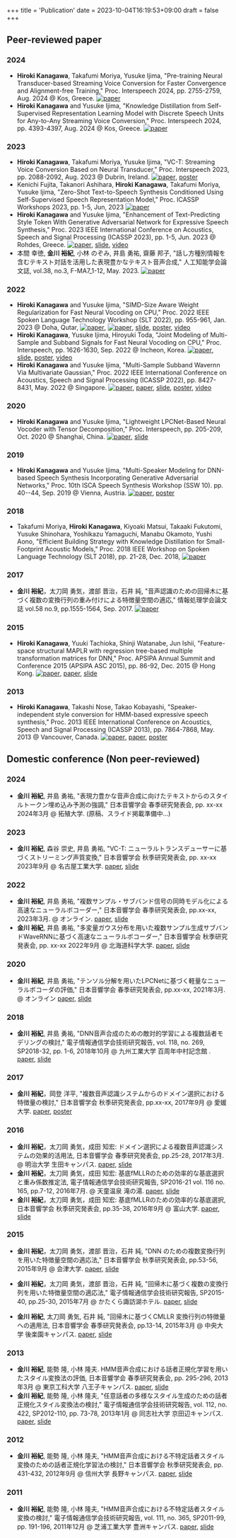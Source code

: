 +++
title = 'Publication'
date = 2023-10-04T16:19:53+09:00
draft = false
+++


## Peer-reviewed paper
### 2024
- **Hiroki Kanagawa**, Takafumi Moriya, Yusuke Ijima, "Pre-training Neural Transducer-based Streaming Voice Conversion for Faster Convergence and Alignment-free Training," Proc. Interspeech 2024, pp. 2755-2759, Aug. 2024 @ Kos, Greece. [![paper](https://img.shields.io/badge/Conference_paper-ISCA_archive-blue)](https://www.isca-archive.org/interspeech_2024/kanagawa24_interspeech.html)
- **Hiroki Kanagawa** and Yusuke Ijima, "Knowledge Distillation from Self-Supervised Representation Learning Model with Discrete Speech Units for Any-to-Any Streaming Voice Conversion," Proc. Interspeech 2024, pp. 4393-4397, Aug. 2024 @ Kos, Greece. [![paper](https://img.shields.io/badge/Conference_paper-ISCA_archive-blue)](https://www.isca-archive.org/interspeech_2024/kanagawa24b_interspeech.html)

### 2023
- **Hiroki Kanagawa**, Takafumi Moriya, Yusuke Ijima, "VC-T: Streaming Voice Conversion Based on Neural Transducer," Proc. Interspeech 2023, pp. 2088-2092, Aug. 2023 @ Dubrin, Ireland. [![paper](https://img.shields.io/badge/Conference_paper-ISCA_archive-blue)](https://www.isca-speech.org/archive/interspeech_2023/kanagawa23_interspeech.html), [poster](https://drive.google.com/file/d/1AfLbd2ypJjiejkphnno-F9M2pLYtIs3T/view?usp=drive_link)
- Kenichi Fujita, Takanori Ashihara, **Hiroki Kanagawa**, Takafumi Moriya, Yusuke Ijima, 
"Zero-Shot Text-to-Speech Synthesis Conditioned Using Self-Supervised Speech Representation Model," Proc. ICASSP Workshops 2023, pp. 1-5, Jun, 2023 [![paper](https://img.shields.io/badge/Conference_paper-IEEE_Xplorer-blue)](https://ieeexplore.ieee.org/document/10193459)
- **Hiroki Kanagawa** and Yusuke Ijima, "Enhancement of Text-Predicting Style Token With Generative Adversarial Network for Expressive Speech Synthesis," Proc. 2023 IEEE International Conference on Acoustics, Speech and Signal Processing (ICASSP 2023), pp. 1-5, Jun. 2023 @ Rohdes, Greece. [![paper](https://img.shields.io/badge/Conference_paper-IEEE_Xplorer-blue)](https://ieeexplore.ieee.org/document/10095513), [slide](https://drive.google.com/file/d/1qgD4d0tOWG4vKWSbfxKumqulgRT5lm3-/view?usp=drive_link), [video](https://drive.google.com/file/d/13A8V7yh51u0wrmwxDpJVCvL8R-KndWcy/view?usp=drive_link)
- 本間 幸徳, **金川 裕紀**, 小林 のぞみ, 井島 勇祐, 齋藤 邦子, "話し方種別情報を含むテキスト対話を活用した表現豊かなテキスト音声合成," 人工知能学会論文誌, vol.38, no.3, F-MA7_1-12, May. 2023. [![paper](https://img.shields.io/badge/Journal-J_stage-green)](https://www.jstage.jst.go.jp/article/tjsai/38/3/38_38-3_F-MA7/_article/-char/ja/)

### 2022
- **Hiroki Kanagawa** and Yusuke Ijima, "SIMD-Size Aware Weight Regularization for Fast Neural Vocoding on CPU," Proc. 2022 IEEE Spoken Language Technology Workshop (SLT 2022), pp. 955-961, Jan. 2023 @ Doha, Qutar, [![paper](https://img.shields.io/badge/Conference_paper-IEEE_Xplorer-blue)](https://ieeexplore.ieee.org/document/10022757), [![paper](https://img.shields.io/badge/arXiv-2211.00898-d11b1b.svg)](https://arxiv.org/abs/2211.00898), [slide](https://drive.google.com/file/d/1igqBsU0zKp_IgSR8C5E4I8pZ88LiGmGD/view?usp=drive_link), [poster](https://drive.google.com/file/d/1O51n2S4c1o6HZWkfC-jWN-ZxFfDn3Z9t/view?usp=drive_link), [video](https://drive.google.com/file/d/19EufGXwBTXbMgFWsXMUjRbCL2bX6kdns/view?usp=drive_link)
- **Hiroki Kanagawa**, Yusuke Ijima, Hiroyuki Toda, "Joint Modeling of Multi-Sample and Subband Signals for Fast Neural Vocoding on CPU," Proc. Interspeech, pp. 1626-1630, Sep. 2022 @ Incheon, Korea. [![paper](https://img.shields.io/badge/Conference_paper-ISCA_archive-blue)](https://www.isca-speech.org/archive/interspeech_2022/kanagawa22_interspeech.html), [slide](https://drive.google.com/file/d/1qQc010lFsagHtjkmino614i8eL4C4bNb/view?usp=drive_link), [poster](https://drive.google.com/file/d/1kFLIhce8BuWmnygTkqaAQi5uasjeLRgC/view?usp=drive_link), [video](https://drive.google.com/file/d/1is7MNwcTVdRSE55u2M4Muv34TsLpWxB6/view?usp=drive_link)
- **Hiroki Kanagawa** and Yusuke Ijima, "Multi-Sample Subband Wavernn Via Multivariate Gaussian," Proc. 2022 IEEE International Conference on Acoustics, Speech and Signal Processing (ICASSP 2022), pp. 8427-8431, May. 2022 @ Singapore. [![paper](https://img.shields.io/badge/Paper-IEEE_Xplorer-blue)](https://ieeexplore.ieee.org/document/9747898), [paper](https://drive.google.com/file/d/1-7saAVsndR7_IC3OWYX0P2pkFkgJRhF8/view?usp=drive_link), [slide](https://drive.google.com/file/d/10y4arFNG9Z9iuQhkzlzufQ46YpgolQpE/view?usp=drive_link), [poster](https://drive.google.com/file/d/1D3AAYSbI9gOvwv-bxq2iJP-QLCR5oL7a/view?usp=drive_link), [video](https://drive.google.com/file/d/1QJWmo_PeBS1PcCjkbAzHQY5crcZUe3aM/view?usp=drive_link)

### 2020
- **Hiroki Kanagawa** and Yusuke Ijima, "Lightweight LPCNet-Based Neural Vocoder with Tensor Decomposition," Proc. Interspeech, pp. 205-209, Oct. 2020 @ Shanghai, China. [![paper](https://img.shields.io/badge/Conference_paper-ISCA_archive-blue)](https://www.isca-speech.org/archive/interspeech_2020/kanagawa20_interspeech.html), [slide](https://drive.google.com/file/d/1rAtJBfVNFxxdLHck95mxIj75o-5iNgtD/view?usp=drive_link)

### 2019
- **Hiroki Kanagawa** and Yusuke Ijima, "Multi-Speaker Modeling for DNN-based Speech Synthesis Incorporating Generative Adversarial Networks," Proc. 10th ISCA Speech Synthesis Workshop (SSW 10). pp. 40--44, Sep. 2019 @ Vienna, Austria. [![paper](https://img.shields.io/badge/Conference_paper-ISCA_archive-blue)](https://www.isca-speech.org/archive/ssw_2019/kanagawa19_ssw.html), [poster](https://drive.google.com/file/d/19zVUKc-zXO2lzOhDp5fOyQcqT4Rmr32c/view?usp=drive_link)

### 2018
- Takafumi Moriya, **Hiroki Kanagawa**, Kiyoaki Matsui, Takaaki Fukutomi, Yusuke Shinohara, Yoshikazu Yamaguchi, Manabu Okamoto, Yushi Aono, "Efficient Building Strategy with Knowledge Distillation for Small-Footprint Acoustic Models," Proc. 2018 IEEE Workshop on Spoken Language Technology (SLT 2018), pp. 21-28, Dec. 2018, [![paper](https://img.shields.io/badge/Conference_paper-IEEE_Xplorer-blue)](https://ieeexplore.ieee.org/document/8639545)

### 2017
- **金川 裕紀**，太刀岡 勇気，渡部 晋治，石井 純, "音声認識のための回帰木に基づく複数の変換行列の重み付けによる特徴量空間の適応," 情報処理学会論文誌 vol.58 no.9, pp.1555-1564, Sep. 2017. [![paper](https://img.shields.io/badge/Journal-IPSJ-green)](https://ipsj.ixsq.nii.ac.jp/ej/index.php?active_action=repository_view_main_item_detail&page_id=13&block_id=8&item_id=183616&item_no=1)

### 2015
- **Hiroki Kanagawa**, Yuuki Tachioka, Shinji Watanabe, Jun Ishii, "Feature-space structural MAPLR with regression tree-based multiple transformation matrices for DNN," Proc. APSIPA Annual Summit and Conference 2015 (APSIPA ASC 2015), pp. 86-92, Dec. 2015 @ Hong Kong. [![paper](https://img.shields.io/badge/Conference_paper-IEEE_Xplorer-blue)](https://ieeexplore.ieee.org/document/7415425), [paper](https://drive.google.com/file/d/1BSOjC-mymYmh5YytF2X4u4fLAFM1I3Qy/view?usp=drive_link), [slide](https://drive.google.com/file/d/1pxedjtfPUBsOtn08u3KkACjr8oov54bG/view?usp=drive_link)

### 2013
- **Hiroki Kanagawa**, Takashi Nose, Takao Kobayashi, "Speaker-independent style conversion for HMM-based expressive speech synthesis," Proc. 2013 IEEE International Conference on Acoustics, Speech and Signal Processing (ICASSP 2013), pp. 7864-7868, May. 2013 @ Vancouver, Canada. [![paper](https://img.shields.io/badge/Conference_paper-IEEE_Xplorer-blue)](https://ieeexplore.ieee.org/document/6639195), [paper](https://drive.google.com/file/d/1KjQVi-zeyO0bkDt9FEma2J-tSnGseykN/view?usp=drive_link), [poster](https://drive.google.com/file/d/1CCNegPSL0rSIrfuVazHdfDfS7_gonFTX/view?usp=drive_link)



## Domestic conference (Non peer-reviewed)
### 2024
- **金川 裕紀**, 井島 勇祐, "表現力豊かな音声合成に向けたテキストからのスタイルトークン埋め込み予測の強調," 日本音響学会 春季研究発表会, pp. xx-xx 2024年3月 @ 拓殖大学. (原稿、スライド掲載準備中...)

### 2023
- **金川 裕紀**, 森谷 崇史, 井島 勇祐, "VC-T: ニューラルトランスデューサーに基づくストリーミング声質変換," 日本音響学会 秋季研究発表会, pp. xx-xx 2023年9月 @ 名古屋工業大学. [paper](https://drive.google.com/file/d/1uFYjAiWVFZSuU_0nNmXt1UfgjXbzCiba/view?usp=drive_link), [slide](https://drive.google.com/file/d/1IiFPVs_e99u5jfeUrawhFI7WOUc4Oku4/view?usp=drive_link)

### 2022
- **金川 裕紀**, 井島 勇祐, "複数サンプル・サブバンド信号の同時モデル化による高速なニューラルボコーダー," 日本音響学会 春季研究発表会, pp.xx-xx, 2023年3月. @ オンライン. [paper](https://drive.google.com/file/d/1LejWo7SZB85Lw-v5IO3-Wf03_nNh4esL/view?usp=drive_link), [slide](https://drive.google.com/file/d/1cqRvVMnH6sft5modGEHxtrSCoPE1vvX1/view?usp=drive_link)
- **金川 裕紀**, 井島 勇祐, "多変量ガウス分布を用いた複数サンプル生成サブバンドWaveRNNに基づく高速なニューラルボコーダー," 日本音響学会 秋季研究発表会, pp. xx-xx 2022年9月 @ 北海道科学大学. [paper](https://drive.google.com/file/d/1YXS_zp9iyWi9C4HX5hldsPE-PO7y3y7N/view?usp=drive_link), [slide](https://drive.google.com/file/d/181Ghjq_IX2Bt75P_x3qjcEU9O1gwsonT/view?usp=drive_link)

### 2020
- **金川 裕紀**, 井島 勇祐, "テンソル分解を用いたLPCNetに基づく軽量なニューラルボコーダの評価," 日本音響学会 春季研究発表会, pp.xx-xx, 2021年3月. @ オンライン [paper](https://drive.google.com/file/d/1AfjJykd8rUWjkX9f_ZEPzUUwvslQpRd4/view?usp=drive_link), [slide](https://drive.google.com/file/d/1Tm8xo96z6szQ1Nk5gn0lwfETz07qV0kr/view?usp=drive_link)

### 2018
- **金川 裕紀**, 井島 勇祐, "DNN音声合成のための敵対的学習による複数話者モデリングの検討," 電子情報通信学会技術研究報告, vol. 118, no. 269, SP2018-32, pp. 1-6, 2018年10月 @ 九州工業大学 百周年中村記念館 . [paper](https://drive.google.com/file/d/1-aG-7gLmD53BGLpdh8qxhAd7jGrCOfag/view?usp=drive_link), [slide](https://drive.google.com/file/d/1Pn2-SotU5CfXQmV4p4FwRwmRDvE2YZsZ/view?usp=drive_link)


### 2017
- **金川 裕紀**，岡登 洋平, "複数音声認識システムからのドメイン選択における特徴量の検討," 日本音響学会 秋季研究発表会, pp.xx-xx, 2017年9月 @ 愛媛大学. [paper](https://drive.google.com/file/d/1S16-AUol2027FfKnwk1pIHCx6sJI8bj6/view?usp=drive_link), [poster](https://drive.google.com/file/d/1EP0XSRggbjtKNRb65pP62dcCq-JPCXJZ/view?usp=drive_link)

### 2016
- **金川 裕紀**，太刀岡 勇気，成田 知宏: ドメイン選択による複数音声認識システムの効果的活用法, 日本音響学会 春季研究発表会, pp.25-28, 2017年3月. @ 明治大学 生田キャンパス. [paper](https://drive.google.com/file/d/1VKJc7MWpUKqtmOVDATbpEvwNyLHozOJs/view?usp=drive_link), [slide](https://drive.google.com/file/d/1mFasaFd8NAglvmpqRVo48EI2DSD33iiY/view?usp=drive_link)
- **金川 裕紀**，太刀岡 勇気，成田 知宏: 基底fMLLRのための効率的な基底選択と重み係数推定法, 電子情報通信学会技術研究報告, SP2016-21 vol. 116 no. 165, pp.7-12, 2016年7月. @ 天童温泉 滝の湯. [paper](https://drive.google.com/file/d/1Jgm6VMkSJ57jfc72qxEQKgQ3X-jlE_sd/view?usp=drive_link), [slide](https://drive.google.com/file/d/1NvHO-VpWX2vDwPwvMgP6qNiNuS3jiWCL/view?usp=drive_link)
- **金川 裕紀**，太刀岡 勇気，成田 知宏: 基底fMLLRのための効率的な基底選択, 日本音響学会 秋季研究発表会, pp.35-38, 2016年9月 @ 富山大学. [paper](https://drive.google.com/file/d/1CH2-blK9AGKAQWLleQuGRd6JAx-bHFZj/view?usp=drive_link), [slide](https://drive.google.com/file/d/1JL0lrqnUy-O4hifWWCJFlxptP_fiRAc1/view?usp=drive_link)

### 2015
- **金川 裕紀**，太刀岡 勇気，渡部 晋治，石井 純, "DNN のための複数変換行列を用いた特徴量空間の適応法," 日本音響学会 秋季研究発表会, pp.53-56, 2015年9月 @ 会津大学. [paper](https://drive.google.com/file/d/13cEvXzmYZ8LIVi5WTItHLtu-eCeDLLC7/view?usp=drive_link), [slide](https://drive.google.com/file/d/103XxHIvUQr00e5UPY4iixpB0NN1GjNGm/view?usp=sharing)

- **金川 裕紀**，太刀岡 勇気，渡部 晋治，石井 純, "回帰木に基づく複数の変換行列を用いた特徴量空間の適応法," 電子情報通信学会技術研究報告, SP2015-40, pp.25-30, 2015年7月 @ かたくら諏訪湖ホテル. [paper](https://drive.google.com/file/d/1aJ7oWFCcngs5cIVdrmZjdAXA-Uiatkvy/view?usp=drive_link), [slide](https://drive.google.com/file/d/1v0y6iCnfXw98Ohy47JucsGU9XKaMHzJB/view?usp=drive_link)

- **金川 裕紀**, 太刀岡 勇気, 石井 純, "回帰木に基づくCMLLR 変換行列の特徴量への適用法, 日本音響学会 春季研究発表会, pp.13-14, 2015年3月 @ 中央大学 後楽園キャンパス. [paper](https://drive.google.com/file/d/1_kCqItdI676tnqDwh3Ps6nOXtqr6L7G8/view?usp=drive_link), [slide](https://drive.google.com/file/d/1a1dmrkISrlsgfIghl9XBTrblN91a5-yq/view?usp=drive_link)

### 2013
- **金川 裕紀**, 能勢 隆, 小林 隆夫. HMM音声合成における話者正規化学習を用いたスタイル変換法の評価, 日本音響学会 春季研究発表会, pp. 295-296, 2013年3月 @ 東京工科大学 八王子キャンパス. [paper](https://drive.google.com/file/d/1V452gkgHJp5qTnt7jU9sEFsZdegRLrXa/view?usp=drive_link), [slide](https://drive.google.com/file/d/1YMIw6vtvXCluOeQytY3JCOpJyP8F3g77/view?usp=drive_link)
- **金川 裕紀**, 能勢 隆, 小林 隆夫, "任意話者の多様なスタイル生成のための話者正規化スタイル変換法の検討," 電子情報通信学会技術研究報告, vol. 112, no. 422, SP2012-110, pp. 73-78, 2013年1月 @ 同志社大学 京田辺キャンパス. [paper](https://drive.google.com/file/d/10LB0xH7UYwdrCXYe1NbDirtkT5txfBwX/view?usp=drive_link), [slide](https://drive.google.com/file/d/1hHJx3qVGrmEVfN16Ssro_OssTmu4MDr3/view?usp=drive_link)

### 2012
- **金川 裕紀**, 能勢 隆, 小林 隆夫, "HMM音声合成における不特定話者スタイル変換のための話者正規化学習法の検討," 日本音響学会 秋季研究発表会, pp. 431-432, 2012年9月 @ 信州大学 長野キャンパス. [paper](https://drive.google.com/file/d/1r5MqygJKDLYUVD4oSaeCQ9LZVzyrvsYE/view?usp=drive_link), [slide](https://drive.google.com/file/d/1HkAwxHbxJzumhQCDX8QEE_KGmxTOLoed/view?usp=drive_link)

### 2011
- **金川 裕紀**, 能勢 隆, 小林 隆夫, "HMM音声合成における不特定話者スタイル変換の検討," 電子情報通信学会技術研究報告, vol. 111, no. 365, SP2011-99, pp. 191-196, 2011年12月 @ 芝浦工業大学 豊洲キャンパス. [paper](https://drive.google.com/file/d/1AreonflJDuM-pc2D2k9eJjoCqzR2kKvD/view?usp=drive_link), [slide](https://drive.google.com/file/d/1ycIX3O5FmGnVIDuNNhyOe5suLV5t6q4s/view?usp=drive_link)